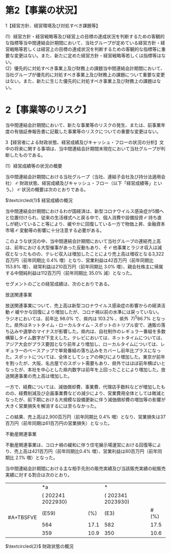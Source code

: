 # 第2【事業の状況】

1【経営方針、経営環境及び対処すべき課題等】

(1）経営方針・経営戦略等及び経営上の目標の達成状況を判断するための客観的な指標等当中間連結会計期間において、当社グループが定めている経営方針・経営戦略等若しくは経営上の目標の達成状況を判断するための客観的な指標等に重要な変更はない。また、新たに定めた経営方針・経営戦略等若しくは指標等はない。  
(2）優先的に対処すべき事業上及び財務上の課題当中間連結会計期間において、当社グループが優先的に対処すべき事業上及び財務上の課題について重要な変更はない。また、新たに生じた優先的に対処すべき事業上及び財務上の課題はない。

# 2【事業等のリスク】

当中間連結会計期間において、新たな事業等のリスクの発生、または、前事業年度の有価証券報告書に記載した事業等のリスクについての重要な変更はない。

3【経営者による財政状態、経営成績及びキャッシュ・フローの状況の分析】文中の将来に関する事項は、当中間連結会計期間末現在において当社グループが判断したものである。

(1）経営成績等の状況の概要

当中間連結会計期間における当社グループ（当社、連結子会社及び持分法適用会社） $\mathcal { O }$ 財政状態、経営成績及びキャッシュ・フロー（以下「経営成績等」という。） $\mathcal { O }$ 状況の概要は次のとおりである。

$\textcircled{1}$ 経営成績の概況

当中間連結会計期間におけるわが国経済は、新型コロナウイルス感染症が5類へと位置付けられ、従来の生活様式へと戻る中で、個人消費や設備投資 $\mathcal { O }$ 持ち直しが続いていること等により、緩やかに回復している一方で物価上昇、金融資本市場 $\mathcal { O }$ 変動等の影響に十分注意する必要がある。

このような状況の中、当中間連結会計期間において当社グループの連結売上高は、前年における大型催事があった反動もあり、そ $\mathcal { O }$ 他事業とラジオ収入は減収となったものの、テレビ収入は増加したことにより売上高は増収となる3,322百万円（前年同期比 $0 . 4 \%$ 増）となり、営業利益は42百万円（前年同期比 $1 5 3 . 8 \%$ 増）、経常利益は210百万円（前年同期比 $3 . 0 \%$ 増）、親会社株主に帰属する中間純利益は112百万円（前年同期比 $3 5 . 0 \%$ 減）となった。

セグメントのごとの経営成績は、次のとおりである。

放送関連事業

放送関連事業について、売上高は新型コロナウイルス感染症の影響からの経済活動 $\mathcal { O }$ 緩やかな回復により増加したが、コロナ禍以前の水準には戻っていない。ラジオにおいては、前年比 $9 8 . 0 \%$ で、県内は $1 0 3 . 2 \%$ 、県外 $\ 7 ) ^ { 5 } 8 6 . 7 \%$ となった。県外はネットタイム・ローカルタイム・スポットのトリプル安で、通販の落ち込みや選挙のマイナスが影響した。県内は、自社制作のレギュラー番組を多数構築しタイム数字が下支えした。テレビにおいては、ネットタイムについては、アジア大会がプラス要因となり前年より増加し、ローカルタイムについては、レギュラーのベースアップで単発番組の落ち込みをカバーし前年比プラスになった。スポットについては、全体としてシェアの伸びにより増加した。東京が前年を割ったが、大阪、名古屋でのスポット需要もあり、県外ではほぼ前年横ばいとなったが、本社を中心とした県内数字は前年を上回ったことにより増加した。放送関連事業の売上高は増加した。

一方で、経費については、減価償却費、事業費、代理店手数料などが増加したものの、経費削減及び企画事業費などの減少により、営業費用全体としては微減となったが、前下期における大規模な設備更新に伴う減価償却費の増加等の影響が大きく営業損失を解消するには至らなかった。

この結果、売上高は2,900百万円（前年同期比 $0 . 4 \%$ 増）となり、営業損失は37百万円（前年同期は61百万円の営業損失）となった。

不動産関連事業

不動産関連事業は、コロナ禍の緩和に伴う住宅展示場運営における回復等により、売上高は421百万円（前年同期比$0 . 4 \%$ 増）、営業利益は80百万円（前年同期比 $2 . 1 \%$ 増）となった。

当中間連結会計期間における主な相手先別の販売実績及び当該販売実績の総販売実績に対する割合は次のとおり。

<table><tr><td rowspan="2"></td><td colspan="2">*a</td><td colspan="2">*</td></tr><tr><td>( 202241 2022930)</td><td></td><td>( 202341 2023930)</td><td></td></tr><tr><td rowspan="2">#A+TBSFVE</td><td>(E59)</td><td> (%)</td><td>(E3)</td><td># (%)</td></tr><tr><td>564</td><td>17.1</td><td>582</td><td>17.5</td></tr><tr><td></td><td>359</td><td>10.9</td><td>350</td><td>10.6</td></tr></table>

$\textcircled{2}$ 財政状態の概況